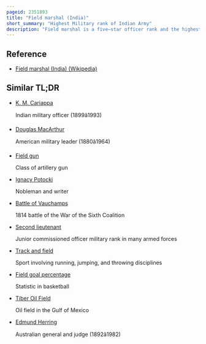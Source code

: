 ```yaml
---
pageid: 2351893
title: "Field marshal (India)"
short_summary: "Highest Military rank of Indian Army"
description: "Field marshal is a five–star officer rank and the highest attainable rank in the Indian Army. Field marshal Ranks immediately above general, but is not in Use in the Army's current Structure. Awarded only twice, Field Marshal is a Rank bestowed on Generals for ceremonial Purposes or during Times of War."
---
```


## Reference

- [Field marshal (India) (Wikipedia)](https://en.wikipedia.org/?curid=2351893)

## Similar TL;DR

- [K. M. Cariappa](/tldr/en/k-m-cariappa)

  Indian military officer (1899â1993)

- [Douglas MacArthur](/tldr/en/douglas-macarthur)

  American military leader (1880â1964)

- [Field gun](/tldr/en/field-gun)

  Class of artillery gun

- [Ignacy Potocki](/tldr/en/ignacy-potocki)

  Nobleman and writer

- [Battle of Vauchamps](/tldr/en/battle-of-vauchamps)

  1814 battle of the War of the Sixth Coalition

- [Second lieutenant](/tldr/en/second-lieutenant)

  Junior commissioned officer military rank in many armed forces

- [Track and field](/tldr/en/track-and-field)

  Sport involving running, jumping, and throwing disciplines

- [Field goal percentage](/tldr/en/field-goal-percentage)

  Statistic in basketball

- [Tiber Oil Field](/tldr/en/tiber-oil-field)

  Oil field in the Gulf of Mexico

- [Edmund Herring](/tldr/en/edmund-herring)

  Australian general and judge (1892â1982)
